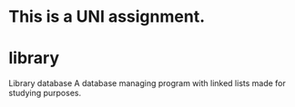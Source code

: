 # This is a UNI assignment.

# library
Library database
A database managing program with linked lists made for studying purposes.
